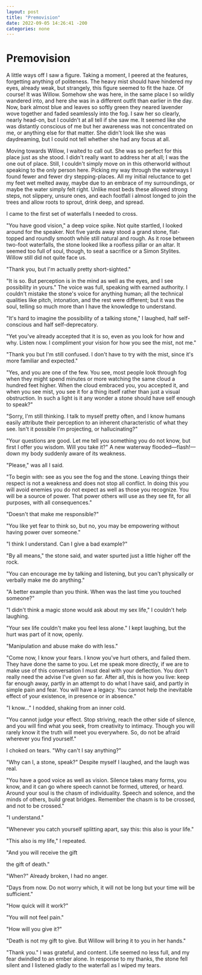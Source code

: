 ```yaml
---
layout: post
title: "Premovision"
date: 2022-09-05 14:26:41 -200
categories: none
---
```

# Premovision

A little ways off I saw a figure. Taking a moment, I peered at the features, forgetting anything of politeness. The heavy mist should have hindered my eyes, already weak, but strangely, this figure seemed to fit the haze. Of course! It was Willow. Somehow she was here, in the same place I so wildly wandered into, and here she was in a different outfit than earlier in the day. Now, bark almost blue and leaves so softly green they neared lavender wove together and faded seamlessly into the fog. I saw her so clearly, nearly head-on, but I couldn't at all tell if she saw me. It seemed like she was distantly conscious of me but her awareness was not concentrated on me, or anything else for that matter. She didn't look like she was daydreaming, but I could not tell whether she had any focus at all.

Moving towards Willow, I waited to call out. She was so perfect for this place just as she stood. I didn't really want to address her at all; I was the one out of place. Still, I couldn't simply move on in this otherworld without speaking to the only person here. Picking my way through the waterways I found fewer and fewer dry stepping-places. All my initial reluctance to get my feet wet melted away, maybe due to an embrace of my surroundings, or maybe the water simply felt right. Unlike most beds these allowed strong steps, not slippery, unsure ones, and each footfall i almost longed to join the trees and allow roots to sprout, drink deep, and spread. 

I came to the first set of waterfalls I needed to cross. 

"You have good vision," a deep voice spike. Not quite startled, I looked around for the speaker. Not five yards away stood a grand stone, flat-topped and roundly smooth while still natural and rough. As it rose between two-foot waterfalls, the stone looked like a roofless pillar or an altar. It seemed too full of soul, though, to seat a sacrifice or a Simon Stylites. Willow still did not quite face us. 

"Thank you, but I'm actually pretty short-sighted." 

"It is so. But perception is in the mind as well as the eyes, and I see possibility in yours." The voice was full, speaking with earned authority. I couldn't mistake the stone's voice for anything human; all the technical qualities like pitch, intonation, and the rest were different; but it was the soul, telling so much more than I have the knowledge to understand. 

"It's hard to imagine the possibility of a talking stone," I laughed, half self-conscious and half self-deprecatory. 

"Yet you've already accepted that it is so, even as you look for how and why. Listen now. I compliment your vision for how you see the mist, not me."

"Thank you but I'm still confused. I don't have to try with the mist, since it's more familiar and expected."

"Yes, and you are one of the few. You see, most people look through fog when they might spend minutes or more watching the same cloud a hundred feet higher. When the cloud embraced you, you accepted it, and when you see mist, you see it for a thing itself rather than just a visual obstruction. In such a light is it any wonder a stone should have self enough to speak?" 

"Sorry, I'm still thinking. I talk to myself pretty often, and I know humans easily attribute their perception to an inherent characteristic of what they see. Isn't it possible I'm projecting, or hallucinating?" 

"Your questions are good. Let me tell you something you do not know, but first I offer you wisdom. Will you take it?" A new waterway flooded—flash!—down my body suddenly aware of its weakness. 

"Please," was all I said. 

"To begin with: see as you see the fog and the stone. Leaving things their respect is not a weakness and does not stop all conflict. In doing this you will avoid enemies you do not expect as well as those you recognize. You will be a source of power. That power others will use as they see fit, for all purposes, with all consequences."

"Doesn't that make me responsible?"

"You like yet fear to think so, but no, you may be empowering without having power over someone."

"I think I understand. Can I give a bad example?"

"By all means," the stone said, and water spurted just a little higher off the rock. 

"You can encourage me by talking and listening, but you can't physically or verbally make me do anything." 

"A better example than you think. When was the last time you touched someone?" 

"I didn't think a magic stone would ask about my sex life," I couldn't help laughing. 

"Your sex life couldn't make you feel less alone." I kept laughing, but the hurt was part of it now, openly. 

"Manipulation and abuse make do with less." 

"Come now, I know your fears. I know you've hurt others, and failed them. They have done the same to you. Let me speak more directly, if we are to make use of this conversation I must deal with your deflection. You don't really need the advise I've given so far. After all, this is how you live: keep far enough away, partly in an attempt to do what I have said, and partly in simple pain and fear. You will have a legacy. You cannot help the inevitable effect of your existence, in presence or in absence."

"I know..." I nodded, shaking from an inner cold. 

"You cannot judge your effect. Stop striving, reach the other side of silence, and you will find what you seek, from creativity to intimacy. Though you will rarely know it the truth will meet you everywhere. So, do not be afraid wherever you find yourself."

I choked on tears. "Why can't I say anything?" 

"Why can I, a stone, speak?" Despite myself I laughed, and the laugh was real. 

"You have a good voice as well as vision. Silence takes many forms, you know, and it can go where speech cannot be formed, uttered, or heard. Around your soul is the chasm of individuality. Speech and solence, and the minds of others, build great bridges. Remember the chasm is to be crossed, and not to be crossed."

"I understand."

"Whenever you catch yourself splitting apart, say this: this also is your life."

"This also is my life," I repeated. 

"And you will receive the gift

the gift of death."

"When?" Already broken, I had no anger. 

"Days from now. Do not worry which, it will not be long but your time will be sufficient."

"How quick will it work?"

"You will not feel pain."

"How will you give it?"

"Death is not my gift to give. But Willow will bring it to you in her hands."

"Thank you." I was grateful, and content. Life seemed no less full, and my fear dwindled to an ember alone. In response to my thanks, the stone fell silent and I listened gladly to the waterfall as I wiped my tears.
